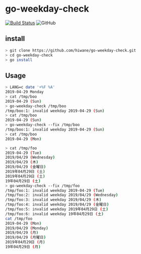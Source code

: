 # go-weekday-check

[![Build Status](https://travis-ci.org/hiwane/go-weekday-check.svg?branch=master)](https://travis-ci.org/hiwane/go-weekday-check)
![GitHub](https://img.shields.io/github/license/hiwane/go-weekday-check.svg)

## install

```sh
> git clone https://github.com/hiwane/go-weekday-check.git
> cd go-weekday-check
> go install
```

## Usage

```sh
> LANG=c date '+%F %A'
2019-04-29 Monday
> cat /tmp/boo
2019-04-29 (Sun)
> go-weekday-check /tmp/boo
/tmp/boo:1: invalid weekday 2019-04-29 (Sun)
> cat /tmp/boo
2019-04-29 (Sun)
> go-weekday-check --fix /tmp/boo
/tmp/boo:1: invalid weekday 2019-04-29 (Sun)
> cat /tmp/boo
2019-04-29 (Mon)

> cat /tmp/foo
2019-04-29 (Tue)
2019/04/29 (Wednesday)
2019/04/29 (木)
2019/04/29 (金曜日)
2019年04月29日 (土)
2019年04月29日 (土)
19年04月29日 (土)
> go-weekday-check --fix /tmp/foo
/tmp/foo:1: invalid weekday 2019-04-29 (Tue)
/tmp/foo:2: invalid weekday 2019/04/29 (Wednesday)
/tmp/foo:3: invalid weekday 2019/04/29 (木)
/tmp/foo:4: invalid weekday 2019/04/29 (金曜日)
/tmp/foo:5: invalid weekday 2019年04月29日 (土)
/tmp/foo:6: invalid weekday 19年04月29日 (土)
cat /tmp/foo
2019-04-29 (Mon)
2019/04/29 (Monday)
2019/04/29 (月)
2019/04/29 (月曜日)
2019年04月29日 (月)
19年04月29日 (月)
```


